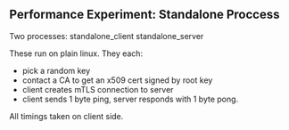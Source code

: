 Performance Experiment: Standalone Proccess
-------------------------------------------

Two processes:
 standalone_client
 standalone_server

These run on plain linux. They each:
 - pick a random key
 - contact a CA to get an x509 cert signed by root key
 - client creates mTLS connection to server
 - client sends 1 byte ping, server responds with 1 byte pong.

All timings taken on client side.


